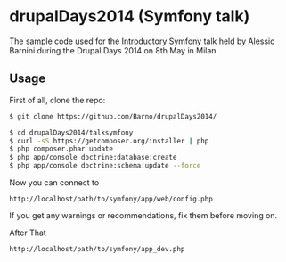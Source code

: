 drupalDays2014 (Symfony talk)
==============

The sample code used for the Introductory Symfony talk held by Alessio Barnini during the Drupal Days 2014 on 8th May in Milan

## Usage
First of all, clone the repo:

```bash
$ git clone https://github.com/Barno/drupalDays2014/
```

```bash
$ cd drupalDays2014/talksymfony
$ curl -sS https://getcomposer.org/installer | php
$ php composer.phar update
$ php app/console doctrine:database:create
$ php app/console doctrine:schema:update --force

```
Now you can connect to  

```http://localhost/path/to/symfony/app/web/config.php```

If you get any warnings or recommendations, fix them before moving on.

After That

```http://localhost/path/to/symfony/app_dev.php```

